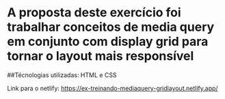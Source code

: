 # A proposta deste exercício foi trabalhar conceitos de media query em conjunto com display grid para tornar o layout mais responsível

##Técnologias utilizadas:
    HTML e CSS

Link para o netlify: https://ex-treinando-mediaquery-gridlayout.netlify.app/